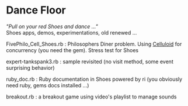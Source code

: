 # Dance Floor
*"Pull on your red Shoes and dance ..."*   
Shoes apps, demos, experimentations, old renewed ...   

FivePhilo_Cell_Shoes.rb : Philosophers Diner problem. Using [Celluloid](https://github.com/celluloid/celluloid) for concurrency (you need the gem). Stress test for Shoes  

expert-tankspank3.rb : sample revisited (no visit method, some event surprising behavior)   

ruby_doc.rb : Ruby documentation in Shoes powered by ri (you obviously need ruby, gems docs installed ...)

breakout.rb : a breakout game using video's playlist to manage sounds   


 	
 	
